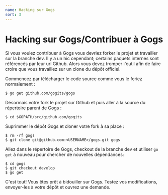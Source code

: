 ```yaml
---
name: Hacking sur Gogs
sort: 3
---
```


# Hacking sur Gogs/Contribuer à Gogs

Si vous voulez contribuer à Gogs vous devriez forker le projet et travailler sur la branche dev.
Il y a un hic cependant; certains paquets internes sont référencés par leur url Github. Alors
vous devez tromper l'outil afin de faire croire que vous travaillez sur un clone du dépôt officiel.

Commencez par télécharger le code source comme vous le feriez normalement :

    $ go get github.com/gogits/gogs

Désormais votre fork le projet sur Github et puis aller à la source du répertoire parent de Gogs :

    $ cd $GOPATH/src/github.com/gogits

Suprimmer le dépôt Gogs et cloner votre fork à sa place :

    $ rm -rf gogs
    $ git clone git@github.com:<USERNAME>/gogs.git gogs

Allez dans le répertoire de Gogs, checkout de la branche dev et utiliser `go get` à nouveau pour chercher de nouvelles dépendances:

    $ cd gogs
    $ git checkout develop
    $ go get

C'est tout! Vous êtes prêt à bidouiller sur Gogs. Testez vos modifications, envoyer-les à votre dépôt et ouvrez une demande.
